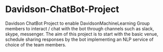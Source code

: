 # Davidson-ChatBot-Project
Davidson ChatBot Project to enable DavidsonMachineLearning Group members to interact / chat with the bot through channels such as slack, skype, messenger. The aim of this project is to start with the basic venue, schedule sharing responses by the bot implementing an NLP service of choice of the team members.
